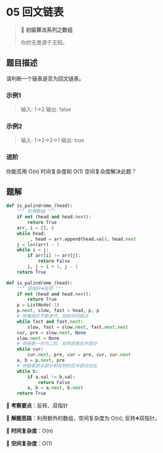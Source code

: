 # 05 回文链表

> 🌈 **初级算法系列之数组**
>
> 你的无畏源于无知。

## 题目描述

请判断一个链表是否为回文链表。

### 示例1

> 输入: 1->2
> 输出: false

### 示例2

> 输入: 1->2->2->1
> 输出: true

### 进阶

你能否用 O(n) 时间复杂度和 O(1) 空间复杂度解决此题？

## 题解

```python
def is_palindrome_(head):
    """ 利用数组 """
    if not (head and head.next):
        return True
    arr, i = [], 0
    while head:
        _, head = arr.append(head.val), head.next
    j = len(arr) - 1
    while i < j:
        if arr[i] != arr[j]:
            return False
        i, j = i + 1, j - 1
    return True
```

```python
def is_palindrome_(head):
    """ 双指针➕反转 """
    if not (head and head.next):
        return True
    p = ListNode(-1)
    p.next, slow, fast = head, p, p
    # 快慢指针不断迭代，找到中间结点
    while fast and fast.next:
        slow, fast = slow.next, fast.next.next
    cur, pre = slow.next, None
    slow.next = None
    # 将链表一分为二后，反转链表后半部分
    while cur:
        cur.next, pre, cur = pre, cur, cur.next
    a, b = p.next, pre
    # 将链表前半部分和反转的后半部分对比
    while b:
        if a.val != b.val:
            return False
        a, b = a.next, b.next
    return True
```

🍥 **考察要点**：反转、双指针

🍬 **解题思路**：利用额外的数组，空间复杂度为 O(n); 反转➕双指针。

🍉 **时间复杂度**：O(n)

🍭 **空间复杂度**：O(1)

